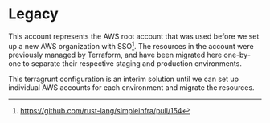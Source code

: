 # Legacy

This account represents the AWS root account that was used before we set up a
new AWS organization with SSO[^1]. The resources in the account were previously
managed by Terraform, and have been migrated here one-by-one to separate their
respective staging and production environments.

This terragrunt configuration is an interim solution until we can set up
individual AWS accounts for each environment and migrate the resources.

[^1]: https://github.com/rust-lang/simpleinfra/pull/154
